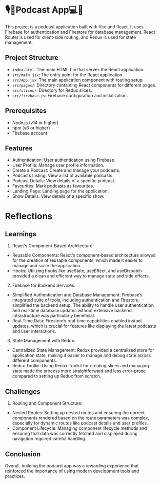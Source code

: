 # 🎙️🎤Podcast App💻🤖

This project is a podcast application built with Vite and React. It uses Firebase for authentication and Firestore for database management. React Router is used for client-side routing, and Redux is used for state management.

## Project Structure

- `index.html`: The main HTML file that serves the React application.
- `src/main.jsx`: The entry point for the React application.
- `src/App.jsx`: The main application component with routing setup.
- `src/pages/`: Directory containing React components for different pages.
- `src/slices/`: Directory for Redux slices.
- `src/firebase.js`: Firebase configuration and initialization.

## Prerequisites

- Node.js (v14 or higher)
- npm (v6 or higher)
- Firebase account

## Features
* Authentication: User authentication using Firebase.
* User Profile: Manage user profile information.
* Create a Podcast: Create and manage your podcasts.
* Podcasts Listing: View a list of available podcasts.
* Podcast Details: View details of a specific podcast.
* Favourites: Mark podcasts as favourites.
* Landing Page: Landing page for the application.
* Show Details: View details of a specific show.

  
# Reflections 

## Learnings
1. React's Component-Based Architecture:

* Reusable Components: React's component-based architecture allowed for the creation of reusable components, which made it easier to manage and scale the application.
* Hooks: Utilizing hooks like useState, useEffect, and useDispatch provided a clean and efficient way to manage state and side effects.

2. Firebase for Backend Services:

* Simplified Authentication and Database Management: Firebase’s integrated suite of tools, including authentication and Firestore, simplified the backend setup. The ability to handle user authentication and real-time database updates without extensive backend infrastructure was particularly beneficial.
* Real-Time Data: Firestore’s real-time capabilities enabled instant updates, which is crucial for features like displaying the latest podcasts and user interactions.

3. State Management with Redux:

* Centralized State Management: Redux provided a centralized store for application state, making it easier to manage and debug state across different components.
* Redux Toolkit: Using Redux Toolkit for creating slices and managing state made the process more straightforward and less error-prone compared to setting up Redux from scratch.

## Challenges

1. Routing and Component Structure:

* Nested Routes: Setting up nested routes and ensuring the correct components rendered based on the route parameters was complex, especially for dynamic routes like podcast details and user profiles.
* Component Lifecycle: Managing component lifecycle methods and ensuring that data was correctly fetched and displayed during navigation required careful handling.

## Conclusion
Overall, building the podcast app was a rewarding experience that reinforced the importance of using modern development tools and practices.

